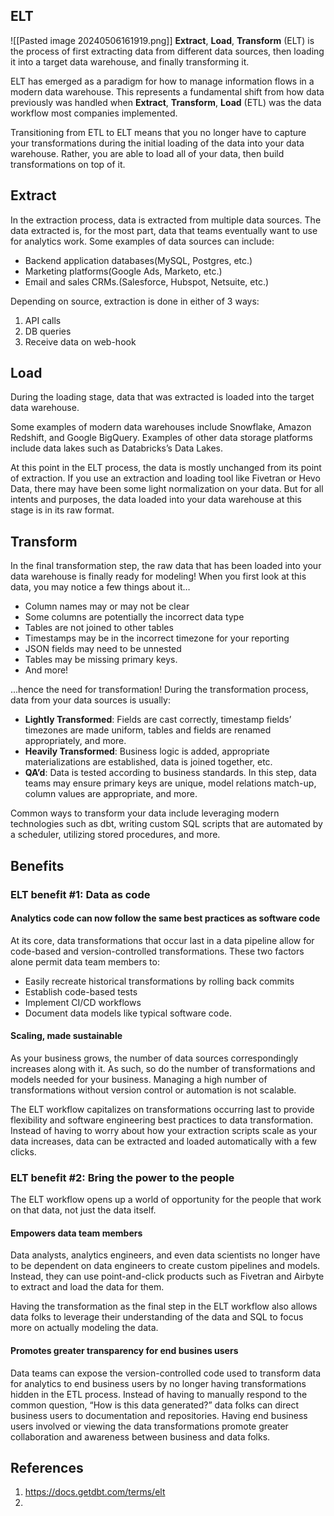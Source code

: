 
## ELT
![[Pasted image 20240506161919.png]]
**Extract**, **Load**, **Transform** (ELT) is the process of first extracting data from different data sources, then loading it into a target data warehouse, and finally transforming it.

ELT has emerged as a paradigm for how to manage information flows in a modern data warehouse. This represents a fundamental shift from how data previously was handled when **Extract**, **Transform**, **Load** (ETL) was the data workflow most companies implemented.

Transitioning from ETL to ELT means that you no longer have to capture your transformations during the initial loading of the data into your data warehouse. Rather, you are able to load all of your data, then build transformations on top of it.
## Extract

In the extraction process, data is extracted from multiple data sources. The data extracted is, for the most part, data that teams eventually want to use for analytics work. Some examples of data sources can include:

- Backend application databases(MySQL, Postgres, etc.)
- Marketing platforms(Google Ads, Marketo, etc.)
- Email and sales CRMs.(Salesforce, Hubspot, Netsuite, etc.)

Depending on source, extraction is done in either of 3 ways:
1. API calls
2. DB queries
3. Receive data on web-hook

## Load
During the loading stage, data that was extracted is loaded into the target data warehouse. 

Some examples of modern data warehouses include Snowflake, Amazon Redshift, and Google BigQuery. Examples of other data storage platforms include data lakes such as Databricks’s Data Lakes. 

At this point in the ELT process, the data is mostly unchanged from its point of extraction. If you use an extraction and loading tool like Fivetran or Hevo Data, there may have been some light normalization on your data. But for all intents and purposes, the data loaded into your data warehouse at this stage is in its raw format.

## Transform
In the final transformation step, the raw data that has been loaded into your data warehouse is finally ready for modeling! When you first look at this data, you may notice a few things about it…

- Column names may or may not be clear
- Some columns are potentially the incorrect data type
- Tables are not joined to other tables
- Timestamps may be in the incorrect timezone for your reporting
- JSON fields may need to be unnested
- Tables may be missing primary keys.
- And more!

...hence the need for transformation! During the transformation process, data from your data sources is usually:

- **Lightly Transformed**: Fields are cast correctly, timestamp fields’ timezones are made uniform, tables and fields are renamed appropriately, and more.
- **Heavily Transformed**: Business logic is added, appropriate materializations are established, data is joined together, etc.
- **QA’d**: Data is tested according to business standards. In this step, data teams may ensure primary keys are unique, model relations match-up, column values are appropriate, and more.

Common ways to transform your data include leveraging modern technologies such as dbt, writing custom SQL scripts that are automated by a scheduler, utilizing stored procedures, and more.

## Benefits
### ELT benefit #1: Data as code
#### Analytics code can now follow the same best practices as software code[​](https://docs.getdbt.com/terms/elt#analytics-code-can-now-follow-the-same-best-practices-as-software-code "Direct link to Analytics code can now follow the same best practices as software code")

At its core, data transformations that occur last in a data pipeline allow for code-based and version-controlled transformations. These two factors alone permit data team members to:

- Easily recreate historical transformations by rolling back commits
- Establish code-based tests
- Implement CI/CD workflows
- Document data models like typical software code.
#### Scaling, made sustainable[​](https://docs.getdbt.com/terms/elt#scaling-made-sustainable "Direct link to Scaling, made sustainable")

As your business grows, the number of data sources correspondingly increases along with it. As such, so do the number of transformations and models needed for your business. Managing a high number of transformations without version control or automation is not scalable.

The ELT workflow capitalizes on transformations occurring last to provide flexibility and software engineering best practices to data transformation. Instead of having to worry about how your extraction scripts scale as your data increases, data can be extracted and loaded automatically with a few clicks.

### ELT benefit #2: Bring the power to the people[​](https://docs.getdbt.com/terms/elt#elt-benefit-2-bring-the-power-to-the-people "Direct link to ELT benefit #2: Bring the power to the people")

The ELT workflow opens up a world of opportunity for the people that work on that data, not just the data itself.

#### Empowers data team members[​](https://docs.getdbt.com/terms/elt#empowers-data-team-members "Direct link to Empowers data team members")

Data analysts, analytics engineers, and even data scientists no longer have to be dependent on data engineers to create custom pipelines and models. Instead, they can use point-and-click products such as Fivetran and Airbyte to extract and load the data for them.

Having the transformation as the final step in the ELT workflow also allows data folks to leverage their understanding of the data and SQL to focus more on actually modeling the data.

#### Promotes greater transparency for end busines users[​](https://docs.getdbt.com/terms/elt#promotes-greater-transparency-for-end-busines-users "Direct link to Promotes greater transparency for end busines users")

Data teams can expose the version-controlled code used to transform data for analytics to end business users by no longer having transformations hidden in the ETL process. Instead of having to manually respond to the common question, “How is this data generated?” data folks can direct business users to documentation and repositories. Having end business users involved or viewing the data transformations promote greater collaboration and awareness between business and data folks.

## References

1. https://docs.getdbt.com/terms/elt
2. 